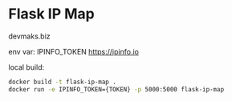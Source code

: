 # Flask IP Map

devmaks.biz

env var:
IPINFO_TOKEN
https://ipinfo.io

local build:
```bash
docker build -t flask-ip-map .
docker run -e IPINFO_TOKEN={TOKEN} -p 5000:5000 flask-ip-map
```